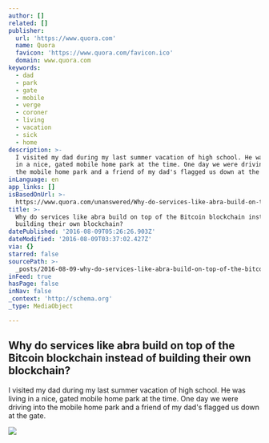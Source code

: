 ```yaml
---
author: []
related: []
publisher:
  url: 'https://www.quora.com'
  name: Quora
  favicon: 'https://www.quora.com/favicon.ico'
  domain: www.quora.com
keywords:
  - dad
  - park
  - gate
  - mobile
  - verge
  - coroner
  - living
  - vacation
  - sick
  - home
description: >-
  I visited my dad during my last summer vacation of high school. He was living
  in a nice, gated mobile home park at the time. One day we were driving into
  the mobile home park and a friend of my dad's flagged us down at the gate.
inLanguage: en
app_links: []
isBasedOnUrl: >-
  https://www.quora.com/unanswered/Why-do-services-like-abra-build-on-top-of-the-Bitcoin-blockchain-instead-of-building-their-own-blockchain
title: >-
  Why do services like abra build on top of the Bitcoin blockchain instead of
  building their own blockchain?
datePublished: '2016-08-09T05:26:26.903Z'
dateModified: '2016-08-09T03:37:02.427Z'
via: {}
starred: false
sourcePath: >-
  _posts/2016-08-09-why-do-services-like-abra-build-on-top-of-the-bitcoin-blockc.md
inFeed: true
hasPage: false
inNav: false
_context: 'http://schema.org'
_type: MediaObject

---
```

<article style=""><h1>Why do services like abra build on top of the Bitcoin blockchain instead of building their own blockchain?</h1><p>I visited my dad during my last summer vacation of high school. He was living in a nice, gated mobile home park at the time. One day we were driving into the mobile home park and a friend of my dad's flagged us down at the gate.</p><img src="https://qsf.ec.quoracdn.net/-images.new_grid.fb_share_default.png2801ad8885530345.png" /></article>
